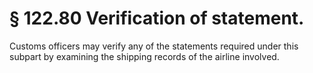 # § 122.80   Verification of statement.

Customs officers may verify any of the statements required under this subpart by examining the shipping records of the airline involved.




